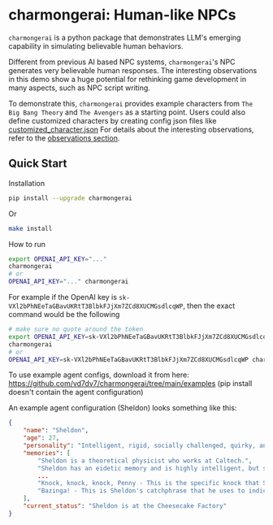 # charmongerai: Human-like NPCs

`charmongerai` is a python package that demonstrates LLM's emerging capability in simulating believable human behaviors.

Different from previous AI based NPC systems, `charmongerai`'s NPC generates very believable human responses.
The interesting observations in this demo show a huge potential for rethinking game development in many aspects, such as NPC script writing.

To demonstrate this, `charmongerai` provides example characters from `The Big Bang Theory` and `The Avengers` as a starting point.
Users could also define customized characters by creating config json files like [customized_character.json](https://github.com/vd7dv7/charmongerai/blob/main/examples/example_agent.json)
For details about the interesting observations, refer to the [observations section](https://github.com/vd7dv7/charmongerai/#interesting-observations-in-this-demo).

## Quick Start

Installation

```sh
pip install --upgrade charmongerai
```

Or

```sh
make install
```

How to run

```sh
export OPENAI_API_KEY="..."
charmongerai
# or
OPENAI_API_KEY="..." charmongerai
```

For example if the OpenAI key is `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`, then the exact command would be the following

```sh
# make sure no quote around the token
export OPENAI_API_KEY=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
charmongerai
# or
OPENAI_API_KEY=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 charmongerai
```

To use example agent configs, download it from here: https://github.com/vd7dv7/charmongerai/tree/main/examples
(pip install doesn't contain the agent configuration)

An example agent configuration (Sheldon) looks something like this:

```json
{
    "name": "Sheldon",
    "age": 27,
    "personality": "Intelligent, rigid, socially challenged, quirky, and arrogant.",
    "memories": [
        "Sheldon is a theoretical physicist who works at Caltech.",
        "Sheldon has an eidetic memory and is highly intelligent, but struggles with social skills and sarcasm.",
        ...
        "Knock, knock, knock, Penny - This is the specific knock that Sheldon uses when he visits Penny's apartment, which he repeats three times.",
        "Bazinga! - This is Sheldon's catchphrase that he uses to indicate he was joking or playing a prank on someone."
    ],
    "current_status": "Sheldon is at the Cheesecake Factory"
}
```
